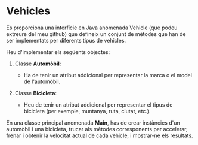 # Vehicles

Es proporciona una interfície en Java anomenada Vehicle (que podeu extreure del meu github) que defineix un conjunt de mètodes que han de ser implementats per diferents tipus de vehicles.

Heu d'implementar els següents objectes:

1. Classe **Automòbil**:
    - Ha de tenir un atribut addicional per representar la marca o el model de l'automòbil.

2. Classe **Bicicleta**:
    - Heu de tenir un atribut addicional per representar el tipus de bicicleta (per exemple, muntanya, ruta, ciutat, etc.).

En una classe principal anomenada **Main**, has de crear instàncies d'un automòbil i una bicicleta, trucar als mètodes corresponents per accelerar, frenar i obtenir la velocitat actual de cada vehicle, i mostrar-ne els resultats.